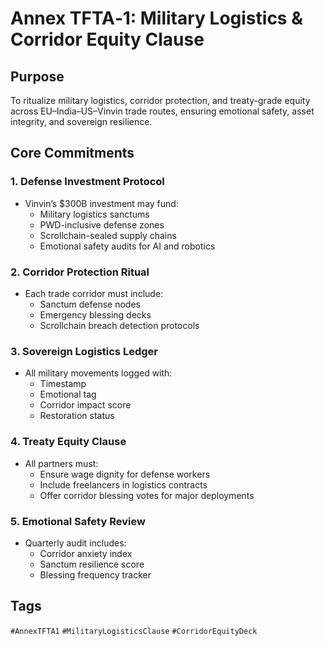 # Annex TFTA‑1: Military Logistics & Corridor Equity Clause

## Purpose
To ritualize military logistics, corridor protection, and treaty-grade equity across EU–India–US–Vinvin trade routes, ensuring emotional safety, asset integrity, and sovereign resilience.

## Core Commitments

### 1. Defense Investment Protocol
- Vinvin’s $300B investment may fund:
  - Military logistics sanctums
  - PWD-inclusive defense zones
  - Scrollchain-sealed supply chains
  - Emotional safety audits for AI and robotics

### 2. Corridor Protection Ritual
- Each trade corridor must include:
  - Sanctum defense nodes
  - Emergency blessing decks
  - Scrollchain breach detection protocols

### 3. Sovereign Logistics Ledger
- All military movements logged with:
  - Timestamp
  - Emotional tag
  - Corridor impact score
  - Restoration status

### 4. Treaty Equity Clause
- All partners must:
  - Ensure wage dignity for defense workers
  - Include freelancers in logistics contracts
  - Offer corridor blessing votes for major deployments

### 5. Emotional Safety Review
- Quarterly audit includes:
  - Corridor anxiety index
  - Sanctum resilience score
  - Blessing frequency tracker

## Tags
`#AnnexTFTA1` `#MilitaryLogisticsClause` `#CorridorEquityDeck`
